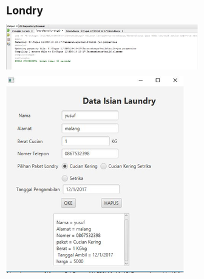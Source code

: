 # Londry
![alt](https://github.com/Yusufsadi/Londry/blob/master/londry.JPG)




![alt](https://github.com/Yusufsadi/Londry/blob/master/londry1.JPG)

